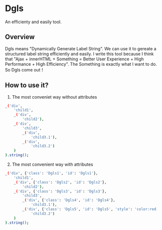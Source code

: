 Dgls
==================================================
An efficienty and easily tool.

Overview
--------------------------------------------------

Dgls means "Dynamically Generate Label String". We can use it to gereate a structured label string efficiently and easily.
I write this tool because I think that "Ajax + innerHTML + Something = Better User Experience + High Performance + High Efficiency".
The Something is exactly what I want to do. So Dgls come out！

How to use it?
--------------------------------------------------

1. The most conveniet way without attributes

```bash
_('div',
    'child1',
    _('div',
        'child2'),
    _('div',
        'child3',
        _('div',
            'child3.1'),
        _('div',
            'child3.2')
    )
).string();
```

2. The most convenient way with attributes

```bash
_('div', {'class': 'Dgls1', 'id': 'Dgls1'},
    'child1',
    _('div', {'class': 'Dgls2', 'id': 'Dgls2'},
        'child2'),
    _('div', {'class': 'Dgls3', 'id': 'Dgls3'},
        'child3',
        _('div', {'class': 'Dgls4', 'id': 'Dgls4'},
            'child3.1'),
        _('div', {'class': 'Dgls5', 'id': 'Dgls5', 'style': 'color:red;'},
            'child3.2')
    )
).string();
```
